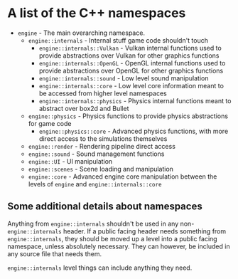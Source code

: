 # A list of the C++ namespaces

- `engine` - The main overarching namespace.
  - `engine::internals` - Internal stuff game code shouldn't touch
    - `engine::internals::Vulkan` - Vulkan internal functions used to provide abstractions over Vulkan for other graphics functions
    - `engine::internals::OpenGL` - OpenGL internal functions used to provide abstractions over OpenGL for other graphics functions
    - `engine::internals::sound` - Low level sound manipulation
    - `engine::internals::core` - Low level core information meant to be accessed from higher level namespaces
    - `engine::internals::physics` - Physics internal functions meant to abstract over box2d and Bullet
  - `engine::physics` - Physics functions to provide physics abstractions for game code
    - `engine::physics::core` - Advanced physics functions, with more direct access to the simulations themselves
  - `engine::render` - Rendering pipeline direct access
  - `engine::sound` - Sound management functions
  - `engine::UI` - UI manipulation
  - `engine::scenes` - Scene loading and manipulation
  - `engine::core` - Advanced engine core manipulation between the levels of `engine` and `engine::internals::core`

## Some additional details about namespaces

Anything from `engine::internals` shouldn't be used in any non-`engine::internals` header.
If a public facing header needs something from `engine::internals`, they should be moved up a level into a public facing namespace, unless absolutely necessary.
They can however, be included in any source file that needs them.

`engine::internals` level things can include anything they need.
